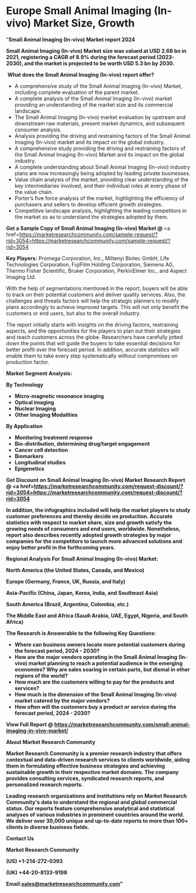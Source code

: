 # Europe Small Animal Imaging (In-vivo) Market Size, Growth
"<strong>Small Animal Imaging (In-vivo) Market report 2024</strong>

<strong>Small Animal Imaging (In-vivo) Market size was valued at USD 2.68 bn in 2021, registering a CAGR of 8.9% during the forecast period (2023-2030), and the market is projected to be worth USD 5.3 bn by 2030.</strong>

 <strong><b>What does the Small Animal Imaging (In-vivo) report offer?</b></strong>
<ul>
  <li>A comprehensive study of the Small Animal Imaging (In-vivo) Market, including complete evaluation of the parent market.</li>
  <li>A complete analysis of the Small Animal Imaging (In-vivo) market providing an understanding of the market size and its commercial landscape.</li>
  <li>The Small Animal Imaging (In-vivo) market evaluation by upstream and downstream raw materials, present market dynamics, and subsequent consumer analysis.</li>
  <li>Analysis providing the driving and restraining factors of the Small Animal Imaging (In-vivo) market and its impact on the global industry.</li>
  <li>A comprehensive study providing the driving and restraining factors of the Small Animal Imaging (In-vivo) Market and its impact on the global industry.</li>
  <li>A complete understanding about Small Animal Imaging (In-vivo) industry plans are now increasingly being adopted by leading private businesses.</li>
  <li>Value chain analysis of the market, providing clear understanding of the key intermediaries involved, and their individual roles at every phase of the value chain.</li>
  <li>Porter’s five force analysis of the market, highlighting the efficiency of purchasers and sellers to develop efficient growth strategies.</li>
  <li>Competitive landscape analysis, highlighting the leading competitors in the market so as to understand the strategies adopted by them.</li>
</ul>

<strong>Get a Sample Copy of Small Animal Imaging (In-vivo) Market @ </strong><a href=https://marketresearchcommunity.com/sample-request/?rid=3054><u>https://marketresearchcommunity.com/sample-request/?rid=3054</u></a>

<strong>Key Players:</strong> 
Promega Corporation, Inc., Miltenyi Biotec GmbH, Life Technologies Corporation, FujiFilm Holding Corporation, Siemens AG, Thermo Fisher Scientific, Bruker Corporation, PerkinElmer Inc., and Aspect Imaging Ltd.

With the help of segmentations mentioned in the report, buyers will be able to track on their potential customers and deliver quality services. Also, the challenges and threats factors will help the strategic planners to modify plans accordingly to achieve improved targets. This will not only benefit the customers or end users, but also to the overall industry.

The report initially starts with insights on the driving factors, restraining aspects, and the opportunities for the players to plan out their strategies and reach customers across the globe. Researchers have carefully jotted down the points that will guide the buyers to take essential decisions for better profit over the forecast period. In addition, accurate statistics will enable them to take every step systematically without compromises on production factor.

<strong>Market Segment Analysis:</strong>


<strong><strong>By Technology</strong></h4>
<ul>
 	<li>Micro-magnetic resonance imaging</li>
 	<li>Optical imaging</li>
 	<li>Nuclear Imaging</li>
 	<li>Other Imaging Modalities</li>
</ul>
<strong><strong>By Application</strong></h4>
<ul>
 	<li>Monitoring treatment response</li>
 	<li>Bio-distribution, determining drug/target engagement</li>
 	<li>Cancer cell detection</li>
 	<li>Biomarkers</li>
 	<li>Longitudinal studies</li>
 	<li>Epigenetics</li>
</ul>

<strong>Get Discount on Small Animal Imaging (In-vivo) Market Research Report @ </b></strong><a href=https://marketresearchcommunity.com/request-discount/?rid=3054><u>https://marketresearchcommunity.com/request-discount/?rid=3054</u></a>

In addition, the infographics included will help the market players to study customer preferences and thereby decide on production. Accurate statistics with respect to market share, size and growth satisfy the growing needs of consumers and end users, worldwide. Nonetheless, report also describes recently adopted growth strategies by major companies for the competitors to launch more advanced solutions and enjoy better profit in the forthcoming years.

<strong>Regional Analysis For Small Animal Imaging (In-vivo) Market:</strong>

<strong>North America</strong> (the United States, Canada, and Mexico)

<strong>Europe</strong> (Germany, France, UK, Russia, and Italy)

<strong>Asia-Pacific</strong> (China, Japan, Korea, India, and Southeast Asia)

<strong>South America</strong> (Brazil, Argentina, Colombia, etc.)

<strong>The Middle East and Africa</strong> (Saudi Arabia, UAE, Egypt, Nigeria, and South Africa)

<strong>The Research is Answerable to the following Key Questions:</strong>
<ul>
 	<li>Where can business owners locate more potential customers during the forecast period, 2024 - 2030?</li>
 	<li>How are the major vendors operating in the Small Animal Imaging (In-vivo) market planning to reach a potential audience in the emerging economies? Why are sales soaring in certain parts, but dismal in other regions of the world?</li>
 	<li>How much are the customers willing to pay for the products and services?</li>
 	<li>How much is the dimension of the Small Animal Imaging (In-vivo) market catered by the major vendors?</li>
 	<li>How often will the customers buy a product or service during the forecast period, 2024 - 2030?</li>
</ul>

<strong>View Full Report @</strong> <a href=https://marketresearchcommunity.com/small-animal-imaging-in-vivo-market/>https://marketresearchcommunity.com/small-animal-imaging-in-vivo-market/</a>

<strong>About Market Research Community</strong>

Market Research Community is a premier research industry that offers contextual and data-driven research services to clients worldwide, aiding them in formulating effective business strategies and achieving sustainable growth in their respective market domains. The company provides consulting services, syndicated research reports, and personalized research reports.

Leading research organizations and institutions rely on Market Research Community's data to understand the regional and global commercial status. Our reports feature comprehensive analytical and statistical analyses of various industries in prominent countries around the world. We deliver over 30,000 unique and up-to-date reports to more than 100+ clients in diverse business fields.

<strong>Contact Us</strong>

<strong>Market Research Community</strong>

(US) +1-214-272-0393

(UK) +44-20-8133-9198

<strong>Email:</strong>sales@marketresearchcommunity.com"
